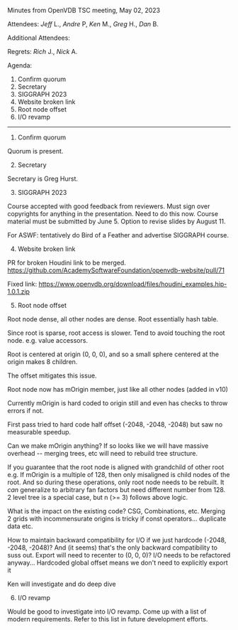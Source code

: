 Minutes from OpenVDB TSC meeting, May 02, 2023

Attendees: *Jeff* L., *Andre* P, *Ken* M., *Greg* H., *Dan* B.

Additional Attendees: 

Regrets: *Rich* J., *Nick* A.

Agenda:

1) Confirm quorum
2) Secretary
3) SIGGRAPH 2023
4) Website broken link
5) Root node offset
6) I/O revamp

------------


1) Confirm quorum

Quorum is present.


2) Secretary

Secretary is Greg Hurst.


3) SIGGRAPH 2023

Course accepted with good feedback from reviewers.
Must sign over copyrights for anything in the presentation. Need to do this now.
Course material must be submitted by June 5. Option to revise slides by August 11.

For ASWF: tentatively do Bird of a Feather and advertise SIGGRAPH course.


4) Website broken link

PR for broken Houdini link to be merged.
https://github.com/AcademySoftwareFoundation/openvdb-website/pull/71

Fixed link:
https://www.openvdb.org/download/files/houdini_examples.hip-1.0.1.zip


5) Root node offset

Root node dense, all other nodes are dense. Root essentially hash table.

Since root is sparse, root access is slower. Tend to avoid touching the root node. e.g. value accessors.

Root is centered at origin (0, 0, 0), and so a small sphere centered at the origin makes 8 children.

The offset mitigates this issue. 

Root node now has mOrigin member, just like all other nodes (added in v10)

Currently mOrigin is hard coded to origin still and even has checks to throw errors if not.

First pass tried to hard code half offset (-2048, -2048, -2048) but saw no measurable speedup.

Can we make mOrigin anything? If so looks like we will have massive overhead -- merging trees, etc will need to rebuild tree structure.

If you guarantee that the root node is aligned with grandchild of other root
e.g. If mOrigin is a multiple of 128, then only misaligned is child nodes of the root.
And so during these operations, only root node needs to be rebuilt.
It _can_ generalize to arbitrary fan factors but need different number from 128.
2 level tree is a special case, but n (>= 3) follows above logic.

What is the impact on the existing code? CSG, Combinations, etc.
Merging 2 grids with incommensurate origins is tricky if const operators... duplicate data etc.

How to maintain backward compatibility for I/O if we just hardcode (-2048, -2048, -2048)?
And (it seems) that's the only backward compatibility to suss out.
Export will need to recenter to (0, 0, 0)?
I/O needs to be refactored anyway...
Hardcoded global offset means we don't need to explicitly export it

Ken will investigate and do deep dive


6) I/O revamp

Would be good to investigate into I/O revamp. 
Come up with a list of modern requirements. 
Refer to this list in future development efforts.
